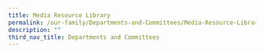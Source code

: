 ```yaml
---
title: Media Resource Library
permalink: /our-family/Departments-and-Committees/Media-Resource-Library/
description: ""
third_nav_title: Departments and Committees
---
```

